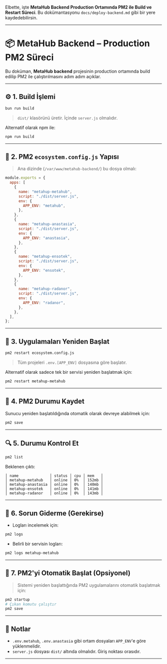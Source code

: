 Elbette, işte **MetaHub Backend Production Ortamında PM2 ile Build ve Restart Süreci**. Bu dokümantasyonu `docs/deploy-backend.md` gibi bir yere kaydedebilirsin.

---

# 📦 MetaHub Backend – Production PM2 Süreci

Bu doküman, **MetaHub backend** projesinin production ortamında build edilip PM2 ile çalıştırılmasını adım adım açıklar.

---

## ⚙️ 1. Build İşlemi

```bash
bun run build
```

> `dist/` klasörünü üretir. İçinde `server.js` olmalıdır.

Alternatif olarak npm ile:

```bash
npm run build
```

---

## 🧠 2. PM2 `ecosystem.config.js` Yapısı

> Ana dizinde (`/var/www/metahub-backend/`) bu dosya olmalı:

```js
module.exports = {
  apps: [
    {
      name: "metahup-metahub",
      script: "./dist/server.js",
      env: {
        APP_ENV: "metahub",
      },
    },
    {
      name: "metahup-anastasia",
      script: "./dist/server.js",
      env: {
        APP_ENV: "anastasia",
      },
    },
    {
      name: "metahup-ensotek",
      script: "./dist/server.js",
      env: {
        APP_ENV: "ensotek",
      },
    },
    {
      name: "metahup-radanor",
      script: "./dist/server.js",
      env: {
        APP_ENV: "radanor",
      },
    },
  ],
};
```

---

## 🚀 3. Uygulamaları Yeniden Başlat

```bash
pm2 restart ecosystem.config.js
```

> Tüm projeleri `.env.[APP_ENV]` dosyasına göre başlatır.

Alternatif olarak sadece tek bir servisi yeniden başlatmak için:

```bash
pm2 restart metahup-metahub
```

---

## 💾 4. PM2 Durumu Kaydet

Sunucu yeniden başlatıldığında otomatik olarak devreye alabilmek için:

```bash
pm2 save
```

---

## 🔍 5. Durumu Kontrol Et

```bash
pm2 list
```

Beklenen çıktı:

```
│ name              │ status │ cpu │ mem   │
│ metahup-metahub   │ online │ 0%  │ 152mb │
│ metahup-anastasia │ online │ 0%  │ 140mb │
│ metahup-ensotek   │ online │ 0%  │ 141mb │
│ metahup-radanor   │ online │ 0%  │ 143mb │
```

---

## 🧼 6. Sorun Giderme (Gerekirse)

* Logları incelemek için:

```bash
pm2 logs
```

* Belirli bir servisin logları:

```bash
pm2 logs metahup-metahub
```

---

## 🔁 7. PM2'yi Otomatik Başlat (Opsiyonel)

> Sistemi yeniden başlattığında PM2 uygulamalarını otomatik başlatmak için:

```bash
pm2 startup
# Çıkan komutu çalıştır
pm2 save
```

---

## 🧩 Notlar

* `.env.metahub`, `.env.anastasia` gibi ortam dosyaları `APP_ENV`'e göre yüklenmelidir.
* `server.js` dosyası `dist/` altında olmalıdır. Giriş noktası orasıdır.

---
